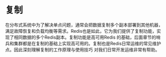 # 复制

在分布式系统中为了解决单点问题，通常会把数据复制多个副本部署到其他机器，满足故障恢复和负载均衡等需求。Redis也是如此，它为我们提供了复制功能，实现了相同数据的多个Redis副本。复制功能是高可用Redis 的基础，后面章节的哨兵和集群都是在复制的基础上实现高可用的。复制也是Redis日常运维的常见维护点。因此深刻理解复制的工作原理与使用技巧 对我们日常开发运维非常有帮助。

